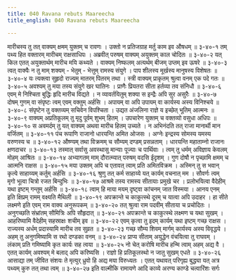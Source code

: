 ```yaml
---
title: 040 Ravana rebuts Maareecha
title_english: 040 Ravana rebuts Maareecha

---
```

<div class="audioEmbed"  caption="श्रीराम-हरिसीताराममूर्ति-घनपाठिभ्यां वचनम्" src="https://archive.org/download/Ramayana-recitation-Sriram-harisItArAmamUrti-Ghanapaati-v2/Kanda_3/Kanda_3_ARK-040-RavanaKrutham_Maarivha_Nirbhartha_Sanam.mp3"></div>
मारीचस्य तु तत् वाक्यम् क्षमम् युक्तम् च रावणः ।  
उक्तो न प्रतिजग्राह मर्तु काम इव औषधम् ॥ ३-४०-१  
तम् पथ्य हित वक्तारम् मारीचम् राक्षसाधिपः ।  
अब्रवीत् परुषम् वाक्यम् अयुक्तम् काल चोदितः ॥ ३-४०-२  
यत् किल एतत् अयुक्तार्थम् मारीच मयि कथ्यते ।  
वाक्यम् निष्फलम् अत्यर्थम् बीजम् उप्तम् इव ऊषरे ॥ ३-४०-३  
त्वत् वाक्यैः न तु माम् शक्यम् - भेतुम् - भेत्तुम् रामस्य संयुगे ।  
पाप शीलस्य मूर्खस्य मानुषस्य विशेषतः ॥ ३-४०-४  
यः त्यक्त्वा सुहृदो राज्यम् मातरम् पितरम् तथा ।  
स्त्री वाक्यम् प्राकृतम् श्रुत्वा वनम् एक पदे गतः ॥ ३-४०-५  
अवश्यम् तु मया तस्य संयुगे खर घातिनः ।  
प्राणैः प्रियतरा सीता हर्तव्या तव संनिधौ ॥ ३-४०-६  
एवम् मे निश्चिता बुद्धिः हृदि मारीच विद्यते ।  
न व्यावर्तयितुम् शक्या स इन्द्रैः अपि सुर असुरैः ॥ ३-४०-७  
दोषम् गुणम् वा संपृष्टः त्वम् एवम् वक्तुम् अर्हसि ।  
अपायम् वा अपि उपायम् वा कार्यस्य अस्य विनिश्चये ॥ ३-४०-८  
संपृष्टेन तु वक्तव्यम् सचिवेन विपश्चिता ।  
उद्यत अंजलिना राज्ञे य इच्छेत् भूतिम् आत्मनः ॥ ३-४०-९  
वाक्यम् अप्रतिकूलम् तु मृदु पूर्वम् शुभम् हितम् ।  
उपचारेण युक्तम् च वक्तव्यो वसुधा अधिपः ॥ ३-४०-१०  
स अवमर्दम् तु यत् वाक्यम् अथवा मारीच हितम् उच्यते ।  
न अभिनंदति तत् राजा मानार्थी मान वर्जितम् ॥ ३-४०-११  
पंच रूपाणि राजानो धारयन्ति अमित ओजसः ।  
अग्नेः इन्द्रस्य सोमस्य यमस्य वरुणस्य च ॥ ३-४०-१२  
औष्ण्यम् तथा विक्रमम् च सौम्यम् दण्डम् प्रसन्नताम् ।  
धारयन्ति महाताम्नो राजानः क्षणदाचर ॥ ३-४०-१३  
तस्मात् सर्वासु अवस्थासु मान्याः पूज्याः च पार्थिवाः ।  
त्वम् तु धर्मम् अविज्ञाय केवलम् मोहम् आश्रितः ॥ ३-४०-१४  
अभ्यागतम् माम् दौरात्म्यात् परुषम् वदसि ईदृशम् ।  
गुण दोषौ न पृच्छामि क्षमम् च आत्मनि राक्षस ॥ ३-४०-१५  
मया उक्तम् अपि च एतावत् त्वाम् प्रति अमितविक्रम ।  
अस्मिन् तु स भवान् कृत्ये साहाय्यम् कर्तुम् अर्हसि ॥ ३-४०-१६  
श्रुणु तत् कर्म साहाय्ये यत् कार्यम् वचनात् मम ।  
सौवर्णः त्वम् मृगो भूत्वा चित्रो रजत बिन्दुभिः ॥ ३-४०-१७  
आश्रमे तस्य रामस्य सीतायाः प्रमुखे चर ।  
प्रलोभयित्वा वैदेहीम् यथा इष्टम् गन्तुम् अर्हसि ॥ ३-४०-१८  
त्वाम् हि माया मयम् दृष्ट्वा कांचनम् जात विस्मया ।  
आनय एनम् इति क्षिप्रम् रामम् वक्ष्यति मैथिली ॥ ३-४०-१९  
अपक्रान्ते च काकुत्स्थे दूरम् च यात्वा अपि उदाहर ।  
हा सीते लक्ष्मणे इति एवम् राम वाक्य अनुरूपकम् ॥ ३-४०-२०  
तत् श्रुत्वा राम पदवीम् सीताया च प्रचोदितः ।  
अनुगच्छति संभ्रांतम् सौमित्रिः अपि सौहृदात् ॥ ३-४०-२१  
अपक्रान्ते च काकुत्स्थे लक्ष्मण च यथा सुखम् ।  
आहरिष्यामि वैदेहीम् सहस्राक्षः शचीम् इव ॥ ३-४०-२२  
एवम् कृत्वा तु इदम् कार्यम् यथा इष्टम् गच्छ राक्षस ।  
राज्यस्य अर्धम् प्रदास्यामि मारीच तव सुव्रत ॥ ३-४०-२३  
गच्छ सौम्य शिवम् मार्गम् कार्यस्य अस्य विवृद्धये ।  
अहम् तु अनुगमिष्यामि स रथो दण्डका वनम् ॥ ३-४०-२४  
प्राप्य सीताम् अयुद्धेन वंचयित्वा तु राघवम् ।  
लंकाम् प्रति गमिष्यामि कृत कार्यः सह त्वया ॥ ३-४०-२५  
नो चेत् करोषि मारीच हन्मि त्वाम् अहम् अद्य वै ।  
एतत् कार्यम् अवश्यम् मे बलाद् अपि करिष्यसि ।  
राज्ञो हि प्रतिकूलस्थो न जातु सुखम् एधते ॥ ३-४०-२६  
आसाद्या तम् जीवित संशयः ते  
मृत्युर् ध्रुवो हि अद्य मया विरुध्यतः ।  
एतत् यथावत् परिगृह्य बुद्ध्या  
यत् अत्र पथ्यम् कुरु तत् तथा त्वम् ॥ ३-४०-२७  
इति वाल्मीकि रामायणे आदि काव्ये अरण्य काण्डे चत्वारिंशः सर्गः
